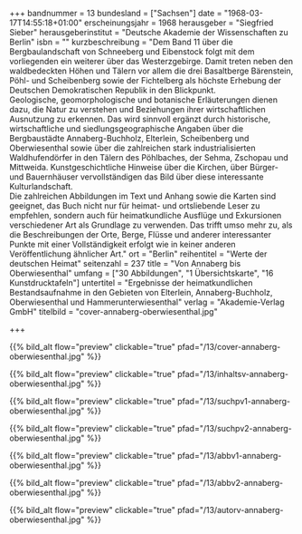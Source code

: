 +++
bandnummer = 13
bundesland = ["Sachsen"]
date = "1968-03-17T14:55:18+01:00"
erscheinungsjahr = 1968
herausgeber = "Siegfried Sieber"
herausgeberinstitut = "Deutsche Akademie der Wissenschaften zu Berlin"
isbn = ""
kurzbeschreibung = "Dem Band 11 über die Bergbaulandschaft von Schneeberg und Eibenstock folgt mit dem vorliegenden ein weiterer über das Westerzgebirge. Damit treten neben den waldbedeckten Höhen und Tälern vor allem die drei Basaltberge Bärenstein, Pöhl- und Scheibenberg sowie der Fichtelberg als höchste Erhebung der Deutschen Demokratischen Republik in den Blickpunkt. <br> Geologische, geomorphologische und botanische Erläuterungen dienen dazu, die Natur zu verstehen und Beziehungen ihrer wirtschaftlichen Ausnutzung zu erkennen. Das wird sinnvoll ergänzt durch historische, wirtschaftliche und siedlungsgeographische Angaben über die Bergbaustädte Annaberg-Buchholz, Elterlein, Scheibenberg und Oberwiesenthal sowie über die zahlreichen stark industrialisierten Waldhufendörfer in den Tälern des Pöhlbaches, der Sehma, Zschopau und Mittweida. Kunstgeschichtliche Hinweise über die Kirchen, über Bürger- und Bauernhäuser vervollständigen das Bild über diese interessante Kulturlandschaft. <br> Die zahlreichen Abbildungen im Text und Anhang sowie die Karten sind geeignet, das Buch nicht nur für heimat- und ortsliebende Leser zu empfehlen, sondern auch für heimatkundliche Ausflüge und Exkursionen verschiedener Art als Grundlage zu verwenden. Das trifft umso mehr zu, als die Beschreibungen der Orte, Berge, Flüsse und anderer interessanter Punkte mit einer Vollständigkeit erfolgt wie in keiner anderen Veröffentlichung ähnlicher Art."
ort = "Berlin"
reihentitel = "Werte der deutschen Heimat"
seitenzahl = 237
title = "Von Annaberg bis Oberwiesenthal"
umfang = ["30 Abbildungen", "1 Übersichtskarte", "16 Kunstdrucktafeln"]
untertitel = "Ergebnisse der heimatkundlichen Bestandsaufnahme in den Gebieten von Elterlein, Annaberg-Buchholz, Oberwiesenthal und Hammerunterwiesenthal"
verlag = "Akademie-Verlag GmbH"
titelbild = "cover-annaberg-oberwiesenthal.jpg"

+++

{{% bild_alt flow="preview" clickable="true" pfad="/13/cover-annaberg-oberwiesenthal.jpg"   %}}

{{% bild_alt flow="preview" clickable="true" pfad="/13/inhaltsv-annaberg-oberwiesenthal.jpg"   %}}

{{% bild_alt flow="preview" clickable="true" pfad="/13/suchpv1-annaberg-oberwiesenthal.jpg"   %}}

{{% bild_alt flow="preview" clickable="true" pfad="/13/suchpv2-annaberg-oberwiesenthal.jpg"   %}}

{{% bild_alt flow="preview" clickable="true" pfad="/13/abbv1-annaberg-oberwiesenthal.jpg"   %}}

{{% bild_alt flow="preview" clickable="true" pfad="/13/abbv2-annaberg-oberwiesenthal.jpg"   %}}

{{% bild_alt flow="preview" clickable="true" pfad="/13/autorv-annaberg-oberwiesenthal.jpg"   %}}
